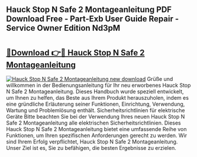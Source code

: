 ## Hauck Stop N Safe 2 Montageanleitung PDF Download Free - Part-Exb User Guide Repair - Service Owner Edition Nd3pM

# <h2><a href="http://df747wc.blite.top/?on=Hauck+Stop+N+Safe+2+Montageanleitung">🔗Download 👉🔴 Hauck Stop N Safe 2 Montageanleitung</a></h2>

[![Hauck Stop N Safe 2 Montageanleitung new download](https://i.imgur.com/lujVjoI.png)](http://df747wc.blite.top/?on=Hauck+Stop+N+Safe+2+Montageanleitung)
Grüße und willkommen in der Bedienungsanleitung für Ihr neu erworbenes Hauck Stop N Safe 2 Montageanleitung. Dieses Handbuch wurde speziell entwickelt, um Ihnen zu helfen, das Beste aus Ihrem Produkt herauszuholen, indem es eine gründliche Erläuterung seiner Funktionen, Einrichtung, Verwendung, Wartung und Problemlösung enthält. Sicherheitsrichtlinien für elektrische Geräte Bitte beachten Sie bei der Verwendung Ihres neuen Hauck Stop N Safe 2 Montageanleitung alle elektrischen Sicherheitsrichtlinien. Dieses Hauck Stop N Safe 2 Montageanleitung bietet eine umfassende Reihe von Funktionen, um Ihren spezifischen Anforderungen gerecht zu werden. Wir sind Ihrem Erfolg verpflichtet, Hauck Stop N Safe 2 Montageanleitung. Unser Ziel ist es, Sie zu befähigen, die besten Ergebnisse zu erzielen.
